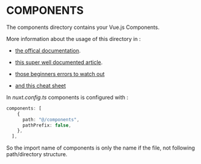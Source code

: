# COMPONENTS

The components directory contains your Vue.js Components.

More information about the usage of this directory in :

- [the offical documentation](https://nuxt.com/docs/guide/directory-structure/components#components-directory).

- [this super well documented article](https://fadamakis.com/the-anatomy-of-a-vue-3-component-285eadadea89).

- [those beginners errors to watch out](https://fadamakis.com/10-mistakes-to-avoid-when-starting-with-vue-3-1d1ced8552ae)

- [and this cheat sheet](https://fadamakis.com/vue-3-script-setup-cheat-sheet-36572c042128)

In _nuxt.config.ts_ components is configured with :

```ts
components: [
    {
      path: "@/components",
      pathPrefix: false,
    },
  ],
```

So the import name of components is only the name if the file, not following path/directory structure.
